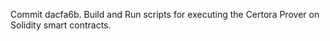 Commit dacfa6b.                    Build and Run scripts for executing the Certora Prover on Solidity smart contracts.